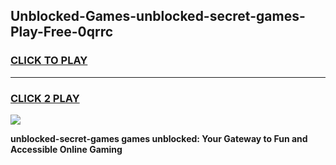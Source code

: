 
## Unblocked-Games-unblocked-secret-games-Play-Free-0qrrc
<h3>
<a href="https://premium76.site?title=unblocked-secret-games&ref=10A">CLICK TO PLAY</a></h3>
<hr>

<h3>
<a href="https://premium76.site?title=unblocked-secret-games&ref=10A">CLICK 2 PLAY</a>
  
</h3>

<a href="https://premium76.site?title=unblocked-secret-games&ref=10A"><img src="https://clearcache.store/games.png"></a>


**unblocked-secret-games games unblocked: Your Gateway to Fun and Accessible Online Gaming**
